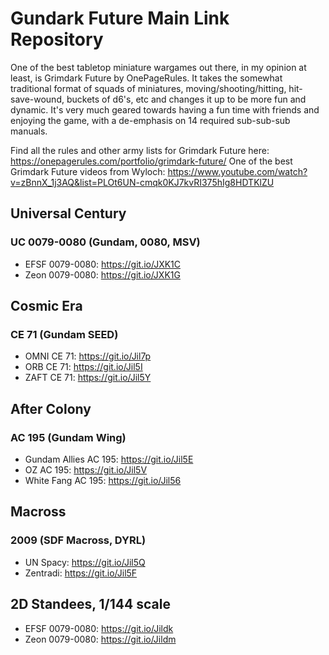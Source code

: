 # Gundark Future Main Link Repository

One of the best tabletop miniature wargames out there, in my opinion at least, is Grimdark Future by OnePageRules.  It takes the somewhat traditional format of squads of miniatures, moving/shooting/hitting, hit-save-wound, buckets of d6's, etc and changes it up to be more fun and dynamic.  It's very much geared towards having a fun time with friends and enjoying the game, with a de-emphasis on 14 required sub-sub-sub manuals. 

Find all the rules and other army lists for Grimdark Future here: https://onepagerules.com/portfolio/grimdark-future/ 
One of the best Grimdark Future videos from Wyloch: https://www.youtube.com/watch?v=zBnnX_1j3AQ&list=PLOt6UN-cmqk0KJ7kvRI375hIg8HDTKlZU

## Universal Century
### UC 0079-0080 (Gundam, 0080, MSV)
- EFSF 0079-0080: https://git.io/JXK1C
- Zeon 0079-0080: https://git.io/JXK1G

## Cosmic Era
### CE 71 (Gundam SEED)
- OMNI CE 71: https://git.io/Jil7p
- ORB CE 71: https://git.io/Jil5I
- ZAFT CE 71: https://git.io/Jil5Y

## After Colony
### AC 195 (Gundam Wing)
- Gundam Allies AC 195: https://git.io/Jil5E
- OZ AC 195: https://git.io/Jil5V
- White Fang AC 195: https://git.io/Jil56

## Macross
### 2009 (SDF Macross, DYRL)
- UN Spacy: https://git.io/Jil5Q
- Zentradi: https://git.io/Jil5F

## 2D Standees, 1/144 scale
- EFSF 0079-0080: https://git.io/Jildk
- Zeon 0079-0080: https://git.io/Jildm
